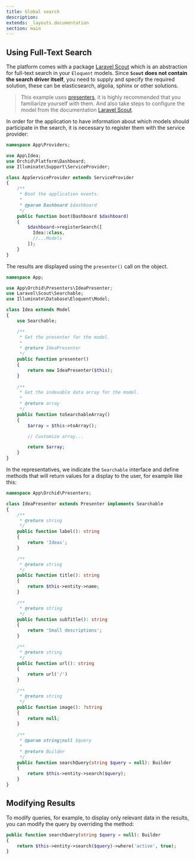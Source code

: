 ```yaml
---
title: Global search
description: 
extends: _layouts.documentation
section: main
---
```


## Using Full-Text Search

The platform comes with a package [Laravel Scout](https://github.com/laravel/scout) which is an abstraction for full-text search in your `Eloquent` models. 
Since **`Scout` does not contain the search driver itself**, you need to supply and specify the required solution, these can be elasticsearch, algolia, sphinx or other solutions.

> This example uses [presenters](/en/docs/presenters), it is highly recommended that you familiarize yourself with them. And also take steps to configure the model from the documentation [Laravel Scout](https://github.com/laravel/scout).

In order for the application to have information about which models should participate in the search, it is necessary to register them with the service provider:


```php
namespace App\Providers;

use App\Idea;
use Orchid\Platform\Dashboard;
use Illuminate\Support\ServiceProvider;

class AppServiceProvider extends ServiceProvider
{
    /**
     * Boot the application events.
     *
     * @param Dashboard $dashboard
     */
    public function boot(Dashboard $dashboard)
    {
        $dashboard->registerSearch([
          Idea::class,
          //...Models
        ]);
    }
}
```

The results are displayed using the `presenter()` call on the object.

```php
namespace App;

use App\Orchid\Presenters\IdeaPresenter;
use Laravel\Scout\Searchable;
use Illuminate\Database\Eloquent\Model;

class Idea extends Model
{
    use Searchable;

    /**
     * Get the presenter for the model.
     *
     * @return IdeaPresenter
     */
    public function presenter()
    {
        return new IdeaPresenter($this);
    }
    
    /**
     * Get the indexable data array for the model.
     *
     * @return array
     */
    public function toSearchableArray()
    {
        $array = $this->toArray();

        // Customize array...

        return $array;
    }
}
```

In the representatives, we indicate the `Searchable` interface and define methods that will return values for a display to the user, for example like this:


```php
namespace App\Orchid\Presenters;

class IdeaPresenter extends Presenter implements Searchable
{
    /**
     * @return string
     */
    public function label(): string
    {
        return 'Ideas';
    }

    /**
     * @return string
     */
    public function title(): string
    {
        return $this->entity->name;
    }

    /**
     * @return string
     */
    public function subTitle(): string
    {
        return 'Small descriptions';
    }

    /**
     * @return string
     */
    public function url(): string
    {
        return url('/')
    }

    /**
     * @return string
     */
    public function image(): ?string
    {
        return null;
    }
    
    /**
     * @param string|null $query
     *
     * @return Builder
     */
    public function searchQuery(string $query = null): Builder
    {
        return $this->entity->search($query);
    }
}
```


## Modifying Results

To modify queries, for example, to display only relevant data in the results, you can modify the query by overriding the method:


```php
public function searchQuery(string $query = null): Builder
{
    return $this->entity->search($query)->where('active', true);
}
```
